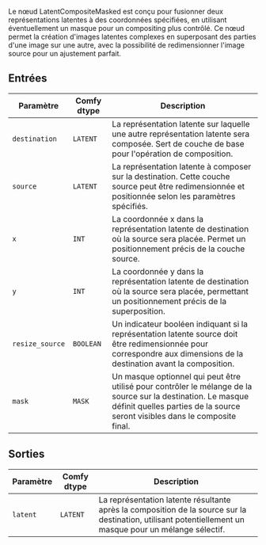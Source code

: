 
Le nœud LatentCompositeMasked est conçu pour fusionner deux représentations latentes à des coordonnées spécifiées, en utilisant éventuellement un masque pour un compositing plus contrôlé. Ce nœud permet la création d'images latentes complexes en superposant des parties d'une image sur une autre, avec la possibilité de redimensionner l'image source pour un ajustement parfait.

## Entrées

| Paramètre | Comfy dtype | Description |
|-----------|-------------|-------------|
| `destination` | `LATENT`    | La représentation latente sur laquelle une autre représentation latente sera composée. Sert de couche de base pour l'opération de composition. |
| `source` | `LATENT`    | La représentation latente à composer sur la destination. Cette couche source peut être redimensionnée et positionnée selon les paramètres spécifiés. |
| `x` | `INT`       | La coordonnée x dans la représentation latente de destination où la source sera placée. Permet un positionnement précis de la couche source. |
| `y` | `INT`       | La coordonnée y dans la représentation latente de destination où la source sera placée, permettant un positionnement précis de la superposition. |
| `resize_source` | `BOOLEAN` | Un indicateur booléen indiquant si la représentation latente source doit être redimensionnée pour correspondre aux dimensions de la destination avant la composition. |
| `mask` | `MASK`     | Un masque optionnel qui peut être utilisé pour contrôler le mélange de la source sur la destination. Le masque définit quelles parties de la source seront visibles dans le composite final. |

## Sorties

| Paramètre | Comfy dtype | Description |
|-----------|-------------|-------------|
| `latent`  | `LATENT`    | La représentation latente résultante après la composition de la source sur la destination, utilisant potentiellement un masque pour un mélange sélectif. |
